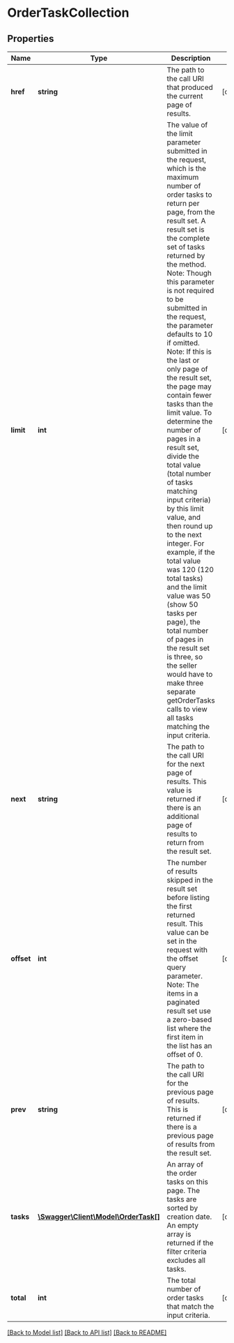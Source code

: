 # OrderTaskCollection

## Properties
Name | Type | Description | Notes
------------ | ------------- | ------------- | -------------
**href** | **string** | The path to the call URI that produced the current page of results. | [optional] 
**limit** | **int** | The value of the limit parameter submitted in the request, which is the maximum number of order tasks to return per page, from the result set. A result set is the complete set of tasks returned by the method. Note: Though this parameter is not required to be submitted in the request, the parameter defaults to 10 if omitted. Note: If this is the last or only page of the result set, the page may contain fewer tasks than the limit value. To determine the number of pages in a result set, divide the total value (total number of tasks matching input criteria) by this limit value, and then round up to the next integer. For example, if the total value was 120 (120 total tasks) and the limit value was 50 (show 50 tasks per page), the total number of pages in the result set is three, so the seller would have to make three separate getOrderTasks calls to view all tasks matching the input criteria. | [optional] 
**next** | **string** | The path to the call URI for the next page of results. This value is returned if there is an additional page of results to return from the result set. | [optional] 
**offset** | **int** | The number of results skipped in the result set before listing the first returned result. This value can be set in the request with the offset query parameter. Note: The items in a paginated result set use a zero-based list where the first item in the list has an offset of 0. | [optional] 
**prev** | **string** | The path to the call URI for the previous page of results. This is returned if there is a previous page of results from the result set. | [optional] 
**tasks** | [**\Swagger\Client\Model\OrderTask[]**](OrderTask.md) | An array of the order tasks on this page. The tasks are sorted by creation date. An empty array is returned if the filter criteria excludes all tasks. | [optional] 
**total** | **int** | The total number of order tasks that match the input criteria. | [optional] 

[[Back to Model list]](../README.md#documentation-for-models) [[Back to API list]](../README.md#documentation-for-api-endpoints) [[Back to README]](../README.md)


